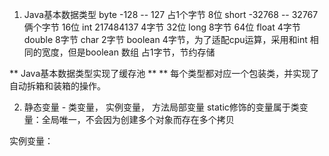 1. Java基本数据类型
byte  -128 -- 127 占1个字节 8位
short -32768 -- 32767 俩个字节 16位
int  217484137  4字节 32位
long            8字节 64位
float           4字节
double          8字节
char            2字节
boolean         4字节，为了适配cpu运算，采用和int 相同的宽度，但是boolean 数组 占1字节，节约存储

** Java基本数据类型实现了缓存池 **
** 每个类型都对应一个包装类，并实现了自动拆箱和装箱的操作。

2. 静态变量 - 类变量， 实例变量， 方法局部变量
static修饰的变量属于类变量：全局唯一，不会因为创建多个对象而存在多个拷贝

实例变量：